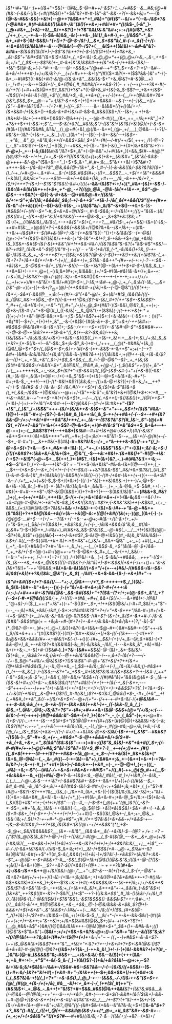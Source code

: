 _)&!+:_#+"&(+;(++(_(&_+"+$&(+-(@&;_$-@+#+*+/-&$?+!_-_/+#&$--&__#&;(*_@+#(#&:-(_-_&&/-_(/&-_(+#((_#&$()+"+$&"&?+#-#-(&"_-&"-&&-+?(_+-&&+&_)+*--_-(&__(@-&-#&&_-&_&(-+&!+)--_@_++?&$&*+"+!_#&)+"(#()$"_--_&/+_+*_(--&_-/&$+?&(-@&#&*_#(#-&&&&(()(&&#-/&"($()(++&+;+#&!+#+*()(_&$-_(-&"_)-(_@+#&+__(+&)-+&!__&/+*&?()+!+?$"&&(/&:&"&#+;+:+/(#(#$?_+&?_/++_(-_-_-*-&--((-$&-&)&$_-&:(-+*&-_(&!(/_&+#-)_+-_(/&$$"-*_&-&+_+#+$-)&!-$&$_)-*(+()+?-@-$-/&!-)__&*_$+$&"&/_#-(-+_&((-(+/(-+:&*&!()($_/&!&/_#+-&--_-@(&&:(--@-/$?+(___&($+$+!($&!&)+:-*&#-*&"&?-_&#&_+___-$(&&$(___(&(#+)-)-$$"&?&*+?+(-$-)(/_$(#+!(*+)+#&+&_-_&!-$$"+"&#+$&"(&_+&!_$+)&)+_(_+$+:&)-$_@_@+*++(@_@+/+&_-_&-_++&-&;+/+"_(_$&-+;-$$?&(+-_#-&+)&"&)&$&#-++(&"+&-(-/++&_&-($&/--+!&"-$(@_-&;+(-)-*_#-+-&---_-@-+&&&;+"(@+#_--_+*_-$?_$_++&+?-*(/_--&_#--&$+$&/+!+*+#-)+)+/&/&?-/-__(+(+#+_++-&+!_((*(#_)($+:&?(*-*($$?&&-)&"+*-/(-&*_--#(#$?((-#&(+#_/(-&/_@-(_(&;&+&"__&_&((&-$+"+&_@&?+#-&(@__+)(+_/+#+;--&--+($_$(+(/-_&+(@&(_#_#&#&/(+++&$-_$?((-++$_(--___+(/--+?&*-#(-&(_-+?(_-(+#++_(&)_@++$?_&&?()+?&"+*((-@+&_#+)&(-&_$-$$?--_+&*+/&$-*-/&$()(+(*&!-&(-(@_+$"(/_#&/+*_$_-&_+*&*(/_++/-)(*+-(__/++(@&:&#+?&*(/&?_$_&_$_$+__@--+"+:_)_)&?-&+*&+_(+!()+:++&#&#_--_+_&:(--*($-)($&__$+$((+($"+-&#+(&?()&?--+!+?+#_)-((/-_$?-----_-&+-&(_&&*(/(+()_(&/_++!-(&*_&&#-/+)&;&+()-+&;&_-&+#+)&/+#_-&$-&_#&&((&$+/(--(&$+_(++!+$&-(#&+&!-$($&:+(-++#&+()&$$?-@&++/-)+_--(@-#-#(/(__(&+_++_+/&;+*&"_)+?+?&++$++(*-&&:+;$"(_---$-&(+&?(__#&!&;&"_/-((_&"&!+(&?&(+*&!(@_)(+(-&-&*(#_(&+((_)(#&?_$&#&_&?&/__()_@+#(+&(_@(/&+-&+*(_(@-_+/___)_@&&---(+?(/-#&"&+-)&?-(+)&-+_+_&:_(-/(-_)(&+"+)--($(--)-#+-&&_(--+)&$+-__+"&;__&"_@_+&"&;&;++((+&&$+$&!_$+((*+-(#(--/-#(/+*_+_/_$(_+++;_/((-@+?(_-_$"+#&!$?+-(&+/_)+$($_/--+#&&_+(-($_-+"_$+(-&(/_)-*(#+)&*&)$"&:+?__-*-#-@+)-*_+--(-&;(&((__&#_/&"_/&?+$+_&"+(-@-&&"+/+#((&*_)(+&&_$(#-$-$_#(@(*((_@_/$?-*&-+!+!+_(++_&-(&+?()(&&"&/(+((+;&(+&+;_(&!&#+"_(&"&(-&&$-@_++++-_&_/-@+"($&+&++"_(+$+$_&+"_#_#+;&;__$"&+++&)+)$?&#+?+*+*-$&--*(/&-&)+?$"_@&;&&(@-/(&+"_&-(_#-/-)(-&-&&((&/-$&?&?&)($+"()_(-+_/+#-@+-_&+#-+__&-(*($_$_#&$(#+;-(()_+__&$&?__-_+$(*_++(&"+&&&_#(+&(&((*_&&/&:+"-++*-*+$(#---&+(-+&&&*()&_+#+--__/&_-&++-/&/+?_-($_/+)+++?-(&___+)--$?&"$?_&&!(-&#+/(/_)(*+__-&&-(&)$?+:+/+)(*_#&*-)&(+-&$-/-(&*&:(_&+&_(*&_((&*_++_(*+$+_+*-@_-+?(/(@_@&_-@&-(&(*+!&+-*_&$"-@-@&*_+-++$&?(+-@((-&-#+&&--@+#&$_@-#+!((&!&-&/+:+:$"+;&/()&;+&&&&!_$&;(-+)-&++$"-*(&-)-/&(_&(*+&&((/$"((++(#++(&_-&"-_(++&_)()(*(--$()-&((-#(&-_-+(/&)$"&/-_&/$"-&+$()--+__&+&-(&-(#_$&$(+(_+_(#(--$+"-#_$___+&+_&_+_@()($--_#-&-$&*&;+*-)-(&)(++;((()+"&(&_+:(*&!($&((#+(_-((&+-$_)+"&:_)(+&?&&_$($(--_++-@&*-$_+-_&+$?+*&:($&;+*(&-/(+__(/(@&!&)_/&(&;(_+-++&($"+$(+(_+++?___#&/($-_+(+*+&&)-(&+(*(-_)&;-++#+#_(&:__+*(@___$((+?-)+&&$&$($_+_&&(&_+/(@&?&+&--/_&+)_&+;-+(#&-++&:_+-/&$(#++-$(_(#+_&:(@+!-/&:-(+*&!&"_&($(-$"()+!+&_(&&($--(*-@&)(@+:-)+"+(&$()_-&?((&)&/+_++&-_(+"_$-)&"+-&!+?_$_-+&&-+$+;(@_+&!&)(&_(($&+-_&#($-(&(-&(*+&&"(#+!+*&&-#&/-/((&?&$&"&-&?(_+"_&_$-#$"+&&/--&?-_+#$?_(&/&+&"-$(@(/&"_#-)+*_$+((/-+$"&-(+&/($_(-*_-&/&&()+?&_()-+-@-)&)&:&_&_+_-&-*+*$?+;_-_(($&;+&(/&?(@-&-)-$()_+-+&!_)++&)(+(#$?&-(_+-(&+?+?+)&++&(*+!+#-*-)+)(__&&*+)+_$?_)&:-&&++"_-(#+_-+(-+:+)-_$?-$+:_$&--+&)(&+__$-@&&+-&(+_(/&/+-&!(/(*---(&-+)&?(@-+(&+_+!+$+#-$+)_/&$_&_)_-++&*&)+!-+++_@+(_-(/&;&*(#+;+;&!&&&:_(+/+$_-_#((&_-#&)(&-_&+(/+;&_+-+:(+_&_+_)&*_)-)&#&?-*-@_+(-(@($-$_&_)+-_&+#&#()()&--+--+-(++-+;+++/_)+/+(__+)+:++_)_/_#++&"&(+-&!&/+#(_(@-$+:_)-)&;+:&#-+_@-)_+_/-_&;&((-(&_-__&+(/$"-@-+_)(+-)(+-&+/$?_@+$(@_)-(++&&&#-+(/&)_+&--_(_-@-@&"((_/($(*+;-(&*+;-$&*(-&&(@__+;&:(_-+(#_/+-$"(+&"-@(+_$_+(*&!+#($_/&&((&/(((-&_(@&:_#&:-*(@&_-$+?(/(-&-+*_$+!$"_@&;_($?-#-(&/_#+?(*+"&$+-&)&$$?-*_#++(_-&+!(&-)+_-+&"-*((_#+"_/+)(+_@_$+_(#&?-)($-&&)_@&?_&_++(+;-@+&-/($-#-/+"+$-@(#_)_((-&/&)-__&_@&"(-+(&$&)_(-)((-++:+*&*($+*+$(_((+;-/+!++&"-@($-&&;+*&-+;($-$&/+&$?_++)_$+:(+&-&!&(+-(-&$+$+:()(($"-+&_(*_#(--$+/-_+(+)+!+_&"__-&-(+&($(-(#(_&-&+-$-_$"_)+*&+_/-++(&#+:-#&$&$-@&_(&(#+:&-(&+!((+;-$&:-/++--+$+_+!()(+_-&"&#-@_-$"+&&#&#-+---)-@-$-@-+(&&?++-+($-&+"()_&(*--&?-$&;&)_/-*++&;()&/(&&_+"-/&;&!&;&/+/&_+)-+&/&_--&)_(($((_/+:+(&-+_&!+:+__&-(+;&)_/+;&)_&_&(*&?+;(*-$(/&-+!--&"-$&:_$+;&-$?_&-)+#-/_/+++__(_@(*-#&#&/+(&_()(@&!_@+$+"_$+/(_(@&*-$+;&)++(#(+&-(*+_-*&*&$-*-&+*$"+;+(_$-(-$+?&#+_-)&#&-&:&/&?&:_(+(&;&"(/&&_-&*-((#&?&++)(/()&!&&+;+_(@++-(&;+(&-&/$?&--(()+:_+_+(&_+&"(_&:-)+$_$_&+$&;(__$_/-(-@-@&"--&)-_+_+(&;(&($(#_+&"&$&$-/+&&!(+_$+"_&(@&)(__@&#_&_+(@-/_)-(_$()&_$"++()((+_&"-*(+(__++*+*+(&_+:_-&&_$_+(*&?+"-(_$-&&#(#(_(@-)&$_-&#-)+"+_(+&_-$((-&&"(#_-(&-@+_&(&+(*(@+:-/+(-+&_$"&$-+(+(&(--@+$+&_(&+&;-#+*(-_#+;+&-$_-_++!(--*()-/(*-#&!+&$?((_&&;&;_--/()_+_&-@+!&?((+/-$+&_/+__++?-/+)-$-*(&(#_$-&-)-)&-&:-$(_-/&/_#(*_/+++$(*(-&;($(*&-$"&)&+&((_+!_&&;-/&$_&-+(@&)&/+--@+:+/-($"++&:$"+;&"&?(+&_+!(@&)+$+:+:+#___-+:&--#&!_#--+"-*+$-*+#(+(*+&+$(*_--(--_/()(_+&+*()-&(/&&()(+_)(@(*+$-*(_+!&)-/-)+/-*+?+!&"(+&:&#-*+(--&?_@_)&_&(_-_-(#-/+(&:_#&+__+"-$($$?+!&"_/_)&"_(+/&$&"+++-(_&/+(&/&*+&-&($+-&"+"+-+_&$+!+(&(&"_#&&-((@+!-_+(&"-#+:($-$(_$?-)-&+)&#_&_)&++:&(_&_$-*+_(_++_#&+(-(--$+-+#+(&?&&-@-/+:-/-*&!+#+-+&&"&)+*+/_+-_(&-+-($?&?&"$?(#_)&:-_$"_-(@(_+#($(_+?(++?-&$"_/+:&+(++$$?-@-&+$+;+/(#-#_/&:$"(*&"&$_++$_&+&+--+-@-++)+;-(__&&$?$?+(--++&$+)&!&#-___-#+#+)&+_@_#-/&&+)_)(#_/(-&/&?+&+_+$+++/-)&)+&&*+++"+#(_+#+;(-()+;&:(*-*&"&?-$-_-+__(&-*(/-@(#(+-(-_-$+_-#-#+"(-__&++#&(+$(#&__)-#+#&?&!&;_$-(+_-$+*_&-+++&_-$()(/-++*(/_)-@+&+$(_+?+&---$++_#&*-#+!&)-((_-*+-_(+)&&$"(&&$-/$"+:((&)+;&_(-&;+$-)(/()(*&#$?+:(&&+&/-&_/&+($+__@&"(_-$--+*&:_+_#&!+:(&+#&_()+"-#(@-_+!&:(*-+$?-+&!$"(_-@--_$+__$(++!_)+:(#$?_-(&(*(&+)&?_-_)-#(#&?&!(++:&;--+$__--$"&*()_(+?--&---+)&"-$$?+-$"(++$-)&*&)&"-#&-&-(&+((@---((*+;(_-__$+--(+&+*_$-)--&+_(-)+!+-(-(-(+-$&/(-+_+*&?(&&&-$$"_#&/+&+!&?&/(_(#(_$"()-&-#-$-&-)&"_#+)&(&&(/(/-&&$_#(/+$($&((/-_(/(_-/(#-/+&_#-)&++_(_+-(((+---&+:&?-&-_-/-/+*__+)+)+_&(-$_$-$+/(*&:+)-((/-)+"&)(-+*&)&$&:+)++-)_/+;_@+$-&+/&-+)&_&:_)-#+(()-*-(&?+/&:()&;&+&+_&&/&--_(+_-_&-@&_+$-$&#_++!-_-#&)(*-#+#-++*$"-/$?-&(@(&&$+)()+?+#+?(+---$(&&!(/&)$"++__(#&&+$_#&?_)+;(_+-(++/+*&(-_+++(&:_$-/(+-/+;+&+!_&&:+&_+-/+!-(&-&;___&&--+&(-)+_-+_&-#(@-#-@&/+:-*&"-(&-&$_)&+&!((&#((+#$?+;(-&#&"_&&)_++(-&_$&#_+(+_-&&&;_(+:(/(@(@&:($+?&)&/+__&&:+/+&&)-+-(-(&(+&-/_#+-+"&_-@+#&++($"&$((+?+*&!_@(&&-+&(/+_(&--+&(@_-&:+((@(+&#(/(&_(+;-)(@_((&+(-)__-*(+(@(@_$-__#+$--_$+(+/--$?(_&++(_-+*&--*_+-@+;-#(_&-+/(_(-_&+!+_+)-(+"&*-$+;+)_$&/-/+((&_$&)+_+&$?&$_/+(-(-_-)&!&+&&&/$"&;&__#()&-&;&#+"_)-$-((@+*_/-#&/+)_#(#&+&_&$_-$?&!($__-@-#_$(_-__/__+!+)&)($_((@_)--$?+)&_&)$"+((@(__/&(-)--+:-/__-&+#$?_$-&(@-@+!&$(/(#_-&)&_&"&!&/&$(--_&$+/-#(/_--$-&_)(#&-+#+:&)+:+$+#&"+(_/&/+-_&&+-@&"-_+:_+(-+#((_+_/_)(_+*_-&+((+#&&()+?+#+"&+-+_&_/+;_--(__(*&$_$-&_+$"(&(&-@-$+)&&-*_+_+&/+(-$+(_@-)+#-/(@+_+-+*_/-$-@&*-&_#+_(__-&-(++/_&&(--(+&:+"+/+++;_/-/-++)+?+/_)((_/-((@&/-+&__)-)_$-&&/_-+#&&&;__+_+_+"-(($+(&_(&---+&_+*&*_@(&&((((/-#($&?-/-)&"&)+)-$+:&$&)(*&+(-_)+-+(_)+*+"&-&*()&_+?&!(_+"-++"_@&&&;__+&(+&-&-&((_&(_/(_+&+"_/+(+--+_)_#&/-/(#&_&&-/&:-$&-&)&$(+&)(*+?&/($&:_@&"(+_&_$_$(___+$-/&#(-+&+$-&&-($-/-_+&+)_#+"-+(*&"_#+_&#_(($+)+?-&&((/---*+;-/_@&*---/+?_$-+++_+-*+$_/_)((&)-&_$(&-)&#+-&"+&+;--()(*-)-(+"&/+&-#+&+;&?-#+_(+_++:&(+;-)-/+#+++#+:&?_#&(_@&-_&&-&#($&)+"+?($&$-($?+!+;+*(@_-&$+_&"(_+?(--$+(-#-*(@&(_)(__/_$&/_+_/+!((()-*(#&_+#+(_&&+($(/+:_---&+___#&!+:-)_@&)_$_-$"_@+_&)-/-_($_(_++:(*+/&"+)(-+"-$((_$+-_$+;+!+*(&_$(@&/+/-#+#_$&(+;+"$"-(+-_-+;&)+#&_+&&(-/&#_(-$+:+:_#&#&!&?$"+?+/+"+&-$+*+"_/&&-#+)_#+(+_&--(+*_&-@&?-(+__)_/+/&-&)-*&&-_(@-_&?($&$-/(#_+$?-(&+(+_&($__+-&+__+#-/-/&-&(&#&"-$&$(#_@($+-+$&;_&_-+#-(_#+?+)+-&++/&:_&&+_&(*&/(_&++)$?_($"-&(-$"(*_@&?-@-*-_(#+;+!_@+/_&()(*&?(-&+(&&*-$_@-#_+-)&#+&&#-+-)$"++-/&(_$_/(&+&+_+++"(#((&#$?((-)(#()-(&#+-&)&(-+(/+$-_(((-((&+-_---(-#(++?&:_@_&+&&+&_&&(#+-+;-@&!(*&(_-(/-+()((-/_#+__$&)-(+(-/+_&:-@_&+#&)-(+?&&-@+)_&_+-*&?$?_+&!_(&_&!&$(-&;_#(-&/&&&_-/&!(_-(---&+&&_&"_+&)+!&)-&+/++&;-_+-&(+#-(($&__#-)_)+?&:-(&#++__&$&)-@-(&)+_&*-$&/&/-_($(+&;_+_/&$&?+$+$&;(/&*(--@++&/&"&&_&(@-/--+;_&+?-(&(+?--_--/--_/+-_$_$_@-*+#&/+:_@&)&)_$+?()&:&$&"-#-@+"&?+&(/+?+*(&++(@+!&$+#&$&(_$_/+;-&_@+*&_+(_$_$-+&/&;_$(-+(-)__(&-(&/-&&;()-#&$+*()_(+---&_&(_)-/-((&&;--&?+"+_+&&-_#+)&)$?&!&:&((&+$&&+?-+-)&#-/_++*(-&"+$&;+;&-$"+;_)+&&:(_(@+&&/+"&$&+((-/(#(#&"&)+"&&(&_@(_&*-$-_(&-+($&-&!+#+;(/(+&:-_+;&#&(_$&/(*(*(*+#&!(-(*+(+-+(&(-+_&(-&*+;----$"+++_-/-+-*-)+++"($+!-$&(&_+!++(+&!+;+_+!_/+!(/(++)-+_&&$$?+?((_)+?&+-$(-+/+*&(_#(-+!&#(__&-@+*()$?()_#-#(/&!_)$?+-&:_(&:(*_@&&(*_)+$-_-#+_(+&"__+!(_+#&#_(++&"_&(/-+(/&/+&+$+(_--@+/(_+*+-(/++-+-#+&-_&/-/(__+_@&)&#--++_-_$-&&;&&_(++_$-*&-()(+-(&&+$&(++&!-)+-_((-(&&-()_&_(_)-@&_+!_@&-_@&;-/&;&?+?$"+-(#+;+#+++_&+(&_@-$&$_+____(@+*(_+/&;+:(---&!&:_-_(-*_(-++_+)-)_#_@+&_&&:&"-$&*-(+?_)+)&:+"-_-_(-_(_&$"-(+;+:-__@_+_#+_((+$-/(/(-_-+++-(&--+$(#+$+"($(@(@+*+((#+((_&+(#(@(@(+&&&!&:+&-)-*&;(&$?(#(*+:+-+"_+-/+&(---++&(&;((&_-_-)(_(@-+_#(@-#&;-@+/&;(+&;-(-&(@_/+:_/&-_$(&-*(_+&&--)((-/-#+/(-++_&(#&_-@_+&-&__)&(-$($_$-*-+(_&!$"_--#&#&?-/($(&-)-_$"-#+*-$_+(+-_+#&$+"-$-@++&&&*&/+$($+#-+&_(+&_+&+_+"_$(&&"($&:&($"-*+-+)+#+;(*()$"&_&)&)-*&"+&+#(/_$+;(/-#-#(#+/+-+(-@(/+#&;$"&/-)$"&?+_(_(/+$_@+?-)__+-+(+;()++-_(#()((_$+$(*++--(#-++!$?+-+#&$-+(&_@-+_+_$-*-/-*+&($(+_#&*&(&*(*(&+&_@-@&)--(_-_&-_#(((--(-+-(&)--&"+)_(&#&*+;&_+:-)&++)+&-*(-+?&-&/&?-/+;&-+/-#_(+*+#(*(&+)-/-&&;&+--(+&#_+(-_+-@-@+!_(+;+(((_-_#&)-+&;+:$"(--(_#&/-/___+__+&_+&:+#&*&++#_#($+"+/((_#(-++_@(@_#++(__$-+&:&&&+--&_+(((+#&/-@+?__-&-_+)&$+:&_-@&/_#&!(_-#_)+/+!&#_(+-&!&_-(_(_)___/-@-_&:&--++:&?+!-&&#&?&#+-&$++_-&&++(/+)(*+(-((/_#_(&--$_-&#_&-#&_-&_)&"-$+;&)++&?(#&$-(&(-$-#_#+/_)+:+*+$&!+;&;+&(*_(_(+"$?-#(#_@+_-$&?(-&?+++?&;__((&_(-_/&*+#_(&*_+&-((-)($($(/&;(&_/&!-/&)+;+"&(+(((+&+:-&&+&#__&+&!-&--&/+/+*_((-+#((&-_&+&-#+;+&-@_$+/&:+-($(+&:-&(_&)($()+#&"+!+;-(+!+:+/_$$"---((--#_--/-$-$+(_@(++"(@_)&?(/_-&?-*-$_$+_+#+"&_&;_)&!&-++(&&!((-(__-@_$_@($-+&!(*&)&$&)+$&+-#+:(-+&_&($+#_-_$&+_(+(-$++-)-(+++(+!+)--_)++_#_/()--&$((&!_@&+-/_&+;+-_@&_+(&&-)&;+/_$(/+?-_+-+#-*-@+#$"+;(#_/(*+:$?&:&(+&+&&_-*+/+&&$-+---)&;-$-&(#&#_$_)$?--+?+_($_(&(&$+:(&(/_@+-+/++&$&"(*(_+$_--$_@+:_$&/(&&*&&&*$?___(&*-+&!&"__(&&:&*__&(-+&/&)-$--_(___@$?+/+:+?-(_)$"$?(&_@(/&(&_&?+!-@-)+((-+((/&!_/-#(@-__(_$-#($(@_---&*__&+_@+(+/&(-#&/&)(__--#+$&_-)+)+)_(_+&)+:(--+&_-/&?+?+!+)+;(++$&?&:&/__+)__+)$"_--#-/-/(*-&_&+!&?&#_/(*-/(#&*-$_&+:&;+!+)__&!-/+$_$&(+#--_@-+_$_/&#+-&?&/(@&"&(_-&#(++_$"+?(#_$-*&/_&&&(*(*+!(+&)-)+/$?&!-)-*&&$?+(&/&?+:&&--$"_+-@(@-*-$+#&&+?-#__-$&!_$(@+!&+_(_@&_()(@&:&"&;_/((&*_+-@-($?($_)&-+;&((/+&+&+)(@_-__$?++&?-$(/(*&&((+$(@+:-++*$?_&(__#+&_-+)-/&&-/&_++&++__@+/&/(&&/-*(@-$_/$"__+"-_$?-&---#(+((+&_)_$-(+;-@&"+(&+&?+*&#_(+/_++)++_)_((-&)-/+!&-+;&;&)&$+;+$(+&((@_+&?&*&#&$+$+_-_+?-#()_/&-&$+&&#&)+:(*+&_)+;&+--$?&_+_&:+)+#(-_+&#&$&/&---(&-++)&;+)+/-&&++&($&/$?-&+$&"(&-$-_-++!&;+_(+(&++&_&)+_&*+*&"+-+_&&(#_(-&$"&$+!()&*&"_++?&$(_(#+-&?+?-$&?(_(/+:$"--+?-)(/&:&_+$$"_#_)&-()(&&!-/+/&!_#(/_(&)(@&:((_(-@&!($_&(*(+$?&"&&(_-&$?&$&&()-&&$&:$?+++;&#-_+!(/(__&&?(-&(+*_#(@(@&&+_+&-_+$&;_@-(-@&/&*&*&_-&+$&_$?_@+!-&&&+*_/+$(*&+&"-_&"(&&$+/-)_#&/++_(-__#&"-/&;((+)($&_(#+&(@-*_/()+)&)-)-/$?+#+:_/&!&$--()&_+/(+(&-$-$_/__&/+*-/+*-&+-&&-$&/(-(#((_&(++(+;+)+-&*+;+"&-_+&)+;+/&+&(&#&$(@(&_$+;(#+-+/+&+?$?+!(__@_#&&+&$"+)&#_/()_@()&_&/&)&*+_+-(@&!(@_#+$+"_$&+()+-&#_&-&+;_(()_((@$"&*$"&_+_&"($-$__($&(+;+/+/+$&+&+&?&*-@+:()_-+"&#_-+"&!+;-&_((($"&;&?-/(/(@(&(+--+?&;&(+!(#+/+:($_@+(+*_)+___+&-/+"_$--((_+-$-)+#&$+-&-&+$?_-(++)_$_@&#(&+)&&$?+*+"&"__+!&!+"+:&?+?+--)+&+#+?+$+:&#(@&:()$?&+&_+_&)-#-@(@()-@&_$?+$__(/&$+/+?(&-_(-++&_&!_)+!-/-(+)&!-&&#&?+)+?(#_-_)&"&:(@-#_(&&&&$"&;-#&$+-__+/&+&:&(-$&--&($(+(+++(&&-+;+&_#+:+!-_+"$"+-&(-$_&-/_)+)(&()$?-)(+&/+_&?&)&!_--@+:+$_/-$$?&:+)&:&;&/+$&)&:-/&_&+-/($&#-#&:-$&?&&-*-/-*(--)&/&/((+_&$&/--($-(_)+#+:_&_/-)&?+"&!+#_)+_(*&#-#+"-/&!&++(_+-$+;&$+$&*(/++(+&#+:&(_/_&$?&)&-+!(*(/_)+?+"-+&-&$()_)_@_)-+---(&&&_-/-/()&:++&"($+$++(@(_(#(@_+(&-/+(+/&)_#&__-&)+:+_&*-)-/_(+*($(*_#(++"(-(#&!&$+:_+_@&_-_&++!+"&!$?+#+$&&_#&$(@&++&&(__&?+*($($&?&;_#&_&__&(/-@&_&--@(@(_&;-++"+--$--+/-*&?-_&#-(---*-$+$((-&&#+(&?($(&+)-&&*-(+#-@_@+)($-&-&++(*(*-&-#(/-#(#&"&+&!_/___/+-$?$?(+$"&)-*+*_+(&+/-(&*(&-/_+&#_+(_&+-@++&"+:_/&?_@&"(((-(*&#+$&-(*&&--&"&?&-&;+$+!()__&-&"_$+?+?_#&"()-#((_/_/((+!_@(+--&$&#_@_(&$-/++(*_@+_+#_&$"_&_#+-&$-#+--(+_+;+/+(+$&!&"+"()(*$?_#--__-#+#&*_)(/&/&;+?-_&--)((&(+;(-+*&?--(*&)+/
